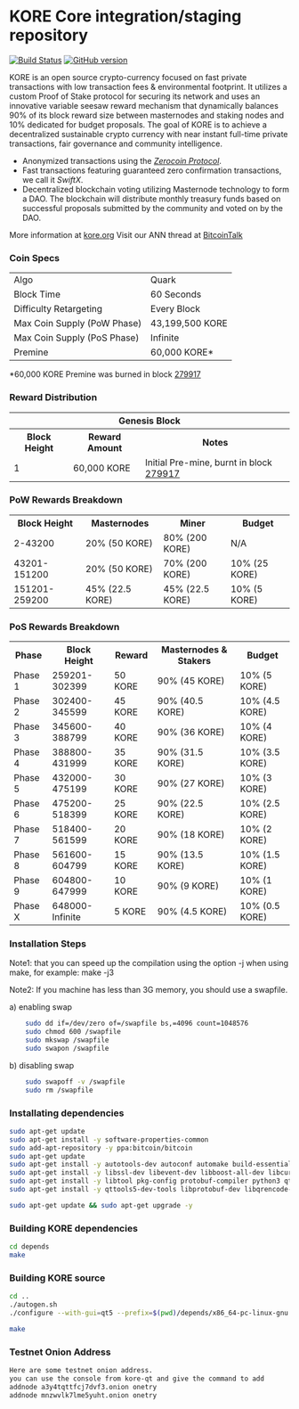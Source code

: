 KORE Core integration/staging repository
=====================================

[![Build Status](https://travis-ci.org/KORE-Project/KORE.svg?branch=master)](https://travis-ci.org/KORE-Project/KORE) [![GitHub version](https://badge.fury.io/gh/KORE-Project%2FKORE.svg)](https://badge.fury.io/gh/KORE-Project%2FKORE)

KORE is an open source crypto-currency focused on fast private transactions with low transaction fees & environmental footprint.  It utilizes a custom Proof of Stake protocol for securing its network and uses an innovative variable seesaw reward mechanism that dynamically balances 90% of its block reward size between masternodes and staking nodes and 10% dedicated for budget proposals. The goal of KORE is to achieve a decentralized sustainable crypto currency with near instant full-time private transactions, fair governance and community intelligence.
- Anonymized transactions using the [_Zerocoin Protocol_](http://www.kore.org/zpiv).
- Fast transactions featuring guaranteed zero confirmation transactions, we call it _SwiftX_.
- Decentralized blockchain voting utilizing Masternode technology to form a DAO. The blockchain will distribute monthly treasury funds based on successful proposals submitted by the community and voted on by the DAO.

More information at [kore.org](http://www.kore.org) Visit our ANN thread at [BitcoinTalk](http://www.bitcointalk.org/index.php?topic=1262920)

### Coin Specs
<table>
<tr><td>Algo</td><td>Quark</td></tr>
<tr><td>Block Time</td><td>60 Seconds</td></tr>
<tr><td>Difficulty Retargeting</td><td>Every Block</td></tr>
<tr><td>Max Coin Supply (PoW Phase)</td><td>43,199,500 KORE</td></tr>
<tr><td>Max Coin Supply (PoS Phase)</td><td>Infinite</td></tr>
<tr><td>Premine</td><td>60,000 KORE*</td></tr>
</table>

*60,000 KORE Premine was burned in block [279917](http://www.presstab.pw/phpexplorer/KORE/block.php?blockhash=206d9cfe859798a0b0898ab00d7300be94de0f5469bb446cecb41c3e173a57e0)

### Reward Distribution

<table>
<th colspan=4>Genesis Block</th>
<tr><th>Block Height</th><th>Reward Amount</th><th>Notes</th></tr>
<tr><td>1</td><td>60,000 KORE</td><td>Initial Pre-mine, burnt in block <a href="http://www.presstab.pw/phpexplorer/KORE/block.php?blockhash=206d9cfe859798a0b0898ab00d7300be94de0f5469bb446cecb41c3e173a57e0">279917</a></td></tr>
</table>

### PoW Rewards Breakdown

<table>
<th>Block Height</th><th>Masternodes</th><th>Miner</th><th>Budget</th>
<tr><td>2-43200</td><td>20% (50 KORE)</td><td>80% (200 KORE)</td><td>N/A</td></tr>
<tr><td>43201-151200</td><td>20% (50 KORE)</td><td>70% (200 KORE)</td><td>10% (25 KORE)</td></tr>
<tr><td>151201-259200</td><td>45% (22.5 KORE)</td><td>45% (22.5 KORE)</td><td>10% (5 KORE)</td></tr>
</table>

### PoS Rewards Breakdown

<table>
<th>Phase</th><th>Block Height</th><th>Reward</th><th>Masternodes & Stakers</th><th>Budget</th>
<tr><td>Phase 1</td><td>259201-302399</td><td>50 KORE</td><td>90% (45 KORE)</td><td>10% (5 KORE)</td></tr>
<tr><td>Phase 2</td><td>302400-345599</td><td>45 KORE</td><td>90% (40.5 KORE)</td><td>10% (4.5 KORE)</td></tr>
<tr><td>Phase 3</td><td>345600-388799</td><td>40 KORE</td><td>90% (36 KORE)</td><td>10% (4 KORE)</td></tr>
<tr><td>Phase 4</td><td>388800-431999</td><td>35 KORE</td><td>90% (31.5 KORE)</td><td>10% (3.5 KORE)</td></tr>
<tr><td>Phase 5</td><td>432000-475199</td><td>30 KORE</td><td>90% (27 KORE)</td><td>10% (3 KORE)</td></tr>
<tr><td>Phase 6</td><td>475200-518399</td><td>25 KORE</td><td>90% (22.5 KORE)</td><td>10% (2.5 KORE)</td></tr>
<tr><td>Phase 7</td><td>518400-561599</td><td>20 KORE</td><td>90% (18 KORE)</td><td>10% (2 KORE)</td></tr>
<tr><td>Phase 8</td><td>561600-604799</td><td>15 KORE</td><td>90% (13.5 KORE)</td><td>10% (1.5 KORE)</td></tr>
<tr><td>Phase 9</td><td>604800-647999</td><td>10 KORE</td><td>90% (9 KORE)</td><td>10% (1 KORE)</td></tr>
<tr><td>Phase X</td><td>648000-Infinite</td><td>5 KORE</td><td>90% (4.5 KORE)</td><td>10% (0.5 KORE)</td></tr>
</table>


### Installation Steps
Note1: that you can speed up the compilation using the option -j when using make, for example: make -j3

Note2: If you machine has less than 3G memory, you should use a swapfile.

a) enabling swap
```bash
    sudo dd if=/dev/zero of=/swapfile bs,=4096 count=1048576
    sudo chmod 600 /swapfile
    sudo mkswap /swapfile
    sudo swapon /swapfile
```
b) disabling swap
```bash
    sudo swapoff -v /swapfile
    sudo rm /swapfile
```

### Installating dependencies
```bash
sudo apt-get update
sudo apt-get install -y software-properties-common
sudo add-apt-repository -y ppa:bitcoin/bitcoin
sudo apt-get update
sudo apt-get install -y autotools-dev autoconf automake build-essential bsdmainutils 
sudo apt-get install -y libssl-dev libevent-dev libboost-all-dev libcurl4-openssl-dev sudo apt-get install -y libdb4.8-dev libdb4.8++-dev libzmq3-dev 
sudo apt-get install -y libtool pkg-config protobuf-compiler python3 qttools5-dev
sudo apt-get install -y qttools5-dev-tools libprotobuf-dev libqrencode-dev git curl jq

sudo apt-get update && sudo apt-get upgrade -y
```


### Building KORE dependencies
```bash
cd depends
make
```

### Building KORE source
```bash
cd ..
./autogen.sh
./configure --with-gui=qt5 --prefix=$(pwd)/depends/x86_64-pc-linux-gnu

make
```

### Testnet Onion Address
```bash
Here are some testnet onion address.
you can use the console from kore-qt and give the command to add
addnode a3y4tqttfcj7dvf3.onion onetry
addnode mnzwvlk7lme5yuht.onion onetry
```


